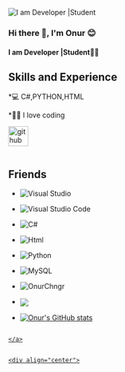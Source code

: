 ![I am Developer |Student](https://instagram.fist7-2.fna.fbcdn.net/v/t51.2885-19/245314605_154333746906600_5480356778939950256_n.jpg?stp=dst-jpg_s320x320&_nc_ht=instagram.fist7-2.fna.fbcdn.net&_nc_cat=100&_nc_ohc=nxwxH_cj1TsAX8k3UFQ&tn=xJdQiQUH8VIpkxFR&edm=ABfd0MgBAAAA&ccb=7-4&oh=00_AT8-ohmP2IlcRsUyoOwYUFATvgqm95rhivvj6WPL3PdNQQ&oe=62234346&_nc_sid=7bff83)

### Hi there 👋, I'm Onur 😊
#### I am Developer |Student👨‍🎓

## Skills and Experience
*💻 C#,PYTHON,HTML

*👨‍💻 I love coding


[<img src='https://cdn.jsdelivr.net/npm/simple-icons@3.0.1/icons/github.svg' alt='github' height='40'>](https://github.com/OnurChngr)  



```
```
##  Friends
- ![Visual Studio](https://img.shields.io/badge/Visual%20Studio-5C2D91.svg?style=for-the-badge&logo=visual-studio&logoColor=white)
- ![Visual Studio Code](https://img.shields.io/badge/Visual%20Studio%20Code-0078d7.svg?style=for-the-badge&logo=visual-studio-code&logoColor=white)
- ![C#](https://img.shields.io/badge/c%23-%23239120.svg?style=for-the-badge&logo=c-sharp&logoColor=white)
- ![Html](https://img.shields.io/badge/HTML-239120?style=for-the-badge&logo=html5&logoColor=white)
- ![Python](https://img.shields.io/badge/Python-3776AB?style=for-the-badge&logo=python&logoColor=white)
- ![MySQL](https://img.shields.io/badge/MySQL-00000F?style=for-the-badge&logo=mysql&logoColor=white) 
- <img src="https://komarev.com/ghpvc/?username=OnurChngr&label=Ziyaretçi%20Sayısı&color=723F98" alt="OnurChngr"/> <a href="https://github.com/OnurChngr">
- <img align="center" src="https://github-readme-stats.vercel.app/api/top-langs/?username=OnurChngr&theme=light&hide_langs_below=1" />
  
- ![Onur's GitHub stats](https://github-readme-stats.vercel.app/api?username=OnurChngr&show_icons=true&theme=radical)
 
 ```
 
</a>


<div align="center">


